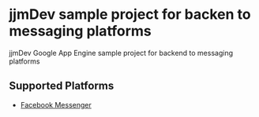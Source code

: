 # jjmDev sample project for backen to messaging platforms
jjmDev Google App Engine sample project for backend to messaging platforms

## Supported Platforms
- [Facebook Messenger](https://developers.facebook.com/docs/messenger-platform)
